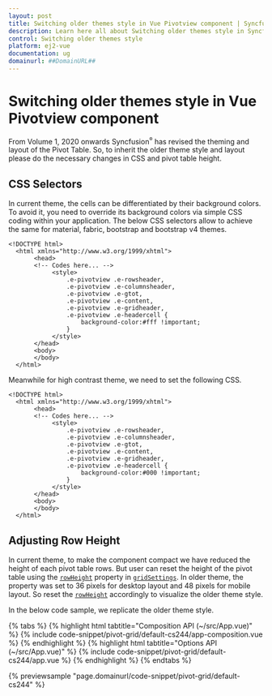 ```yaml
---
layout: post
title: Switching older themes style in Vue Pivotview component | Syncfusion
description: Learn here all about Switching older themes style in Syncfusion Vue Pivotview component of Syncfusion Essential JS 2 and more.
control: Switching older themes style 
platform: ej2-vue
documentation: ug
domainurl: ##DomainURL##
---
```


<!-- markdownlint-disable MD009 -->

# Switching older themes style in Vue Pivotview component

From Volume 1, 2020 onwards Syncfusion<sup style="font-size:70%">&reg;</sup> has revised the theming and layout of the Pivot Table. So, to inherit the older theme style and layout please do the necessary changes in CSS and pivot table height.

## CSS Selectors

In current theme, the cells can be differentiated by their background colors. To avoid it, you need to override its background colors via simple CSS coding within your application. The below CSS selectors allow to achieve the same for material, fabric, bootstrap and bootstrap v4 themes.

```
<!DOCTYPE html>
  <html xmlns="http://www.w3.org/1999/xhtml">
       <head>       
       <!-- Codes here... -->
            <style>
                .e-pivotview .e-rowsheader, 
                .e-pivotview .e-columnsheader,
                .e-pivotview .e-gtot,
                .e-pivotview .e-content,
                .e-pivotview .e-gridheader,
                .e-pivotview .e-headercell {
                    background-color:#fff !important;
                }
            </style>
       </head>
       <body>
       </body>
  </html>

```

Meanwhile for high contrast theme, we need to set the following CSS.

```
<!DOCTYPE html>
  <html xmlns="http://www.w3.org/1999/xhtml">
       <head>       
       <!-- Codes here... -->
            <style>
                .e-pivotview .e-rowsheader, 
                .e-pivotview .e-columnsheader,
                .e-pivotview .e-gtot,
                .e-pivotview .e-content,
                .e-pivotview .e-gridheader,
                .e-pivotview .e-headercell {
                    background-color:#000 !important;
                }
            </style>
       </head>
       <body>
       </body>
  </html>

```

## Adjusting Row Height

In current theme, to make the component compact we have reduced the height of each pivot table rows. But user can reset the height of the pivot table using the [`rowHeight`](https://ej2.syncfusion.com/vue/documentation/api/pivotview/#gridsettings) property in [`gridSettings`](https://ej2.syncfusion.com/vue/documentation/api/pivotview/#gridsettings). In older theme, the property was set to 36 pixels for desktop layout and 48 pixels for mobile layout. So reset the [`rowHeight`](https://ej2.syncfusion.com/vue/documentation/api/pivotview/#gridsettings) accordingly to visualize the older theme style.

In the below code sample, we replicate the older theme style.

{% tabs %}
{% highlight html tabtitle="Composition API (~/src/App.vue)" %}
{% include code-snippet/pivot-grid/default-cs244/app-composition.vue %}
{% endhighlight %}
{% highlight html tabtitle="Options API (~/src/App.vue)" %}
{% include code-snippet/pivot-grid/default-cs244/app.vue %}
{% endhighlight %}
{% endtabs %}
        
{% previewsample "page.domainurl/code-snippet/pivot-grid/default-cs244" %}